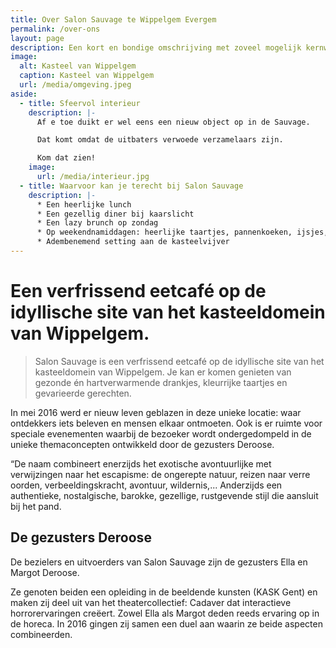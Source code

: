 ```yaml
---
title: Over Salon Sauvage te Wippelgem Evergem
permalink: /over-ons
layout: page
description: Een kort en bondige omschrijving met zoveel mogelijk kernwoorden
image:
  alt: Kasteel van Wippelgem
  caption: Kasteel van Wippelgem
  url: /media/omgeving.jpeg
aside:
  - title: Sfeervol interieur
    description: |-
      Af e toe duikt er wel eens een nieuw object op in de Sauvage.

      Dat komt omdat de uitbaters verwoede verzamelaars zijn.

      Kom dat zien!
    image:
      url: /media/interieur.jpg
  - title: Waarvoor kan je terecht bij Salon Sauvage
    description: |-
      * Een heerlijke lunch 
      * Een gezellig diner bij kaarslicht
      * Een lazy brunch op zondag
      * Op weekendnamiddagen: heerlijke taartjes, pannenkoeken, ijsjes, wafels
      * Adembenemend setting aan de kasteelvijver
---
```

# Een verfrissend eetcafé op de idyllische site van het kasteeldomein van Wippelgem.

> Salon Sauvage is een verfrissend eetcafé op de idyllische site van het kasteeldomein van Wippelgem. Je kan er komen genieten van gezonde én hartverwarmende drankjes, kleurrijke taartjes en gevarieerde gerechten.



In mei 2016 werd er nieuw leven geblazen in deze unieke locatie: waar ontdekkers iets beleven en mensen elkaar ontmoeten. Ook is er ruimte voor speciale evenementen waarbij de bezoeker wordt ondergedompeld in de unieke themaconcepten ontwikkeld door de gezusters Deroose.

“De naam combineert enerzijds het exotische avontuurlijke met verwijzingen naar het escapisme: de ongerepte natuur, reizen naar verre oorden, verbeeldingskracht, avontuur, wildernis,... Anderzijds een authentieke, nostalgische, barokke, gezellige, rustgevende stijl die aansluit bij het pand.

## De gezusters Deroose

De bezielers en uitvoerders van Salon Sauvage zijn de gezusters Ella en Margot Deroose.

Ze genoten beiden een opleiding in de beeldende kunsten (KASK Gent) en maken zij deel uit van het theatercollectief: Cadaver dat interactieve horrorervaringen creëert. Zowel Ella als Margot deden reeds ervaring op in de horeca. In 2016 gingen zij samen een duel aan waarin ze beide aspecten combineerden.
